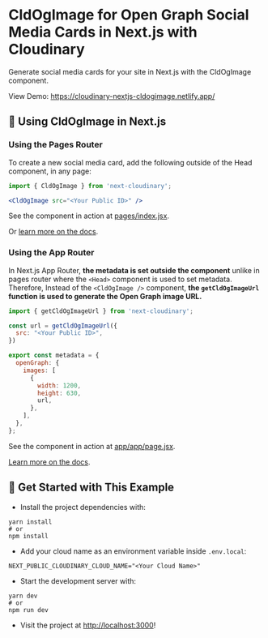 # CldOgImage for Open Graph Social Media Cards in Next.js with Cloudinary

Generate social media cards for your site in Next.js with the CldOgImage component.

View Demo: <https://cloudinary-nextjs-cldogimage.netlify.app/>

## 🧰 Using CldOgImage in Next.js

### Using the Pages Router

To create a new social media card, add the following outside of the Head component, in any page:

```jsx
import { CldOgImage } from 'next-cloudinary';

<CldOgImage src="<Your Public ID>" />
```

See the component in action at [pages/index.jsx](pages/index.jsx).

Or [learn more on the docs](https://next.cloudinary.dev/components/cldogimage/basic-usage).

### Using the App Router

In Next.js App Router, **the metadata is set outside the component** unlike in pages router where the `<Head>` component is used to set metadata. Therefore, Instead of the `<CldOgImage />` component, **the `getCldOgImageUrl` function is used to generate the Open Graph image URL.**

```jsx
import { getCldOgImageUrl } from 'next-cloudinary';

const url = getCldOgImageUrl({
  src: "<Your Public ID>",
})

export const metadata = {
  openGraph: {
    images: [
      {
        width: 1200,
        height: 630,
        url,
      },
    ],
  },
};
```

See the component in action at [app/app/page.jsx](app/app/page.jsx).

[Learn more on the docs](https://next.cloudinary.dev/getcldogimageurl/basic-usage).

## 🚀 Get Started with This Example

* Install the project dependencies with:

```
yarn install
# or
npm install
```

* Add your cloud name as an environment variable inside `.env.local`:

```
NEXT_PUBLIC_CLOUDINARY_CLOUD_NAME="<Your Cloud Name>"
```


* Start the development server with:

```
yarn dev
# or
npm run dev
```

* Visit the project at <http://localhost:3000>!
